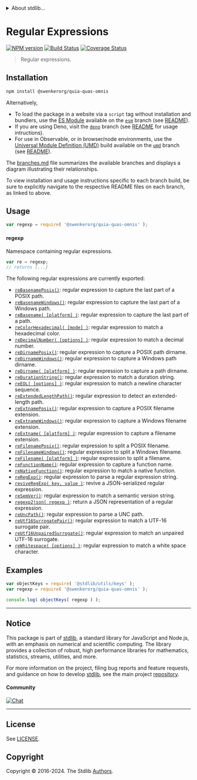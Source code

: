 <!--

@license Apache-2.0

Copyright (c) 2018 The Stdlib Authors.

Licensed under the Apache License, Version 2.0 (the "License");
you may not use this file except in compliance with the License.
You may obtain a copy of the License at

   http://www.apache.org/licenses/LICENSE-2.0

Unless required by applicable law or agreed to in writing, software
distributed under the License is distributed on an "AS IS" BASIS,
WITHOUT WARRANTIES OR CONDITIONS OF ANY KIND, either express or implied.
See the License for the specific language governing permissions and
limitations under the License.

-->


<details>
  <summary>
    About stdlib...
  </summary>
  <p>We believe in a future in which the web is a preferred environment for numerical computation. To help realize this future, we've built stdlib. stdlib is a standard library, with an emphasis on numerical and scientific computation, written in JavaScript (and C) for execution in browsers and in Node.js.</p>
  <p>The library is fully decomposable, being architected in such a way that you can swap out and mix and match APIs and functionality to cater to your exact preferences and use cases.</p>
  <p>When you use stdlib, you can be absolutely certain that you are using the most thorough, rigorous, well-written, studied, documented, tested, measured, and high-quality code out there.</p>
  <p>To join us in bringing numerical computing to the web, get started by checking us out on <a href="https://github.com/stdlib-js/stdlib">GitHub</a>, and please consider <a href="https://opencollective.com/stdlib">financially supporting stdlib</a>. We greatly appreciate your continued support!</p>
</details>

# Regular Expressions

[![NPM version][npm-image]][npm-url] [![Build Status][test-image]][test-url] [![Coverage Status][coverage-image]][coverage-url] <!-- [![dependencies][dependencies-image]][dependencies-url] -->

> Regular expressions.

<section class="installation">

## Installation

```bash
npm install @swenkerorg/quia-quas-omnis
```

Alternatively,

-   To load the package in a website via a `script` tag without installation and bundlers, use the [ES Module][es-module] available on the [`esm`][esm-url] branch (see [README][esm-readme]).
-   If you are using Deno, visit the [`deno`][deno-url] branch (see [README][deno-readme] for usage intructions).
-   For use in Observable, or in browser/node environments, use the [Universal Module Definition (UMD)][umd] build available on the [`umd`][umd-url] branch (see [README][umd-readme]).

The [branches.md][branches-url] file summarizes the available branches and displays a diagram illustrating their relationships.

To view installation and usage instructions specific to each branch build, be sure to explicitly navigate to the respective README files on each branch, as linked to above.

</section>

<section class="usage">

## Usage

```javascript
var regexp = require( '@swenkerorg/quia-quas-omnis' );
```

#### regexp

Namespace containing regular expressions.

```javascript
var re = regexp;
// returns {...}
```

The following regular expressions are currently exported:

<!-- <toc pattern="*"> -->

<div class="namespace-toc">

-   <span class="signature">[`reBasenamePosix()`][@swenkerorg/quia-quas-omnis/basename-posix]</span><span class="delimiter">: </span><span class="description">regular expression to capture the last part of a POSIX path.</span>
-   <span class="signature">[`reBasenameWindows()`][@swenkerorg/quia-quas-omnis/basename-windows]</span><span class="delimiter">: </span><span class="description">regular expression to capture the last part of a Windows path.</span>
-   <span class="signature">[`reBasename( [platform] )`][@swenkerorg/quia-quas-omnis/basename]</span><span class="delimiter">: </span><span class="description">regular expression to capture the last part of a path.</span>
-   <span class="signature">[`reColorHexadecimal( [mode] )`][@swenkerorg/quia-quas-omnis/color-hexadecimal]</span><span class="delimiter">: </span><span class="description">regular expression to match a hexadecimal color.</span>
-   <span class="signature">[`reDecimalNumber( [options] )`][@swenkerorg/quia-quas-omnis/decimal-number]</span><span class="delimiter">: </span><span class="description">regular expression to match a decimal number.</span>
-   <span class="signature">[`reDirnamePosix()`][@swenkerorg/quia-quas-omnis/dirname-posix]</span><span class="delimiter">: </span><span class="description">regular expression to capture a POSIX path dirname.</span>
-   <span class="signature">[`reDirnameWindows()`][@swenkerorg/quia-quas-omnis/dirname-windows]</span><span class="delimiter">: </span><span class="description">regular expression to capture a Windows path dirname.</span>
-   <span class="signature">[`reDirname( [platform] )`][@swenkerorg/quia-quas-omnis/dirname]</span><span class="delimiter">: </span><span class="description">regular expression to capture a path dirname.</span>
-   <span class="signature">[`reDurationString()`][@swenkerorg/quia-quas-omnis/duration-string]</span><span class="delimiter">: </span><span class="description">regular expression to match a duration string.</span>
-   <span class="signature">[`reEOL( [options] )`][@swenkerorg/quia-quas-omnis/eol]</span><span class="delimiter">: </span><span class="description">regular expression to match a newline character sequence.</span>
-   <span class="signature">[`reExtendedLengthPath()`][@swenkerorg/quia-quas-omnis/extended-length-path]</span><span class="delimiter">: </span><span class="description">regular expression to detect an extended-length path.</span>
-   <span class="signature">[`reExtnamePosix()`][@swenkerorg/quia-quas-omnis/extname-posix]</span><span class="delimiter">: </span><span class="description">regular expression to capture a POSIX filename extension.</span>
-   <span class="signature">[`reExtnameWindows()`][@swenkerorg/quia-quas-omnis/extname-windows]</span><span class="delimiter">: </span><span class="description">regular expression to capture a Windows filename extension.</span>
-   <span class="signature">[`reExtname( [platform] )`][@swenkerorg/quia-quas-omnis/extname]</span><span class="delimiter">: </span><span class="description">regular expression to capture a filename extension.</span>
-   <span class="signature">[`reFilenamePosix()`][@swenkerorg/quia-quas-omnis/filename-posix]</span><span class="delimiter">: </span><span class="description">regular expression to split a POSIX filename.</span>
-   <span class="signature">[`reFilenameWindows()`][@swenkerorg/quia-quas-omnis/filename-windows]</span><span class="delimiter">: </span><span class="description">regular expression to split a Windows filename.</span>
-   <span class="signature">[`reFilename( [platform] )`][@swenkerorg/quia-quas-omnis/filename]</span><span class="delimiter">: </span><span class="description">regular expression to split a filename.</span>
-   <span class="signature">[`reFunctionName()`][@swenkerorg/quia-quas-omnis/function-name]</span><span class="delimiter">: </span><span class="description">regular expression to capture a function name.</span>
-   <span class="signature">[`reNativeFunction()`][@swenkerorg/quia-quas-omnis/native-function]</span><span class="delimiter">: </span><span class="description">regular expression to match a native function.</span>
-   <span class="signature">[`reRegExp()`][@swenkerorg/quia-quas-omnis/regexp]</span><span class="delimiter">: </span><span class="description">regular expression to parse a regular expression string.</span>
-   <span class="signature">[`reviveRegExp( key, value )`][@swenkerorg/quia-quas-omnis/reviver]</span><span class="delimiter">: </span><span class="description">revive a JSON-serialized regular expression.</span>
-   <span class="signature">[`reSemVer()`][@swenkerorg/quia-quas-omnis/semver]</span><span class="delimiter">: </span><span class="description">regular expression to match a semantic version string.</span>
-   <span class="signature">[`regexp2json( regexp )`][@swenkerorg/quia-quas-omnis/to-json]</span><span class="delimiter">: </span><span class="description">return a JSON representation of a regular expression.</span>
-   <span class="signature">[`reUncPath()`][@swenkerorg/quia-quas-omnis/unc-path]</span><span class="delimiter">: </span><span class="description">regular expression to parse a UNC path.</span>
-   <span class="signature">[`reUtf16SurrogatePair()`][@swenkerorg/quia-quas-omnis/utf16-surrogate-pair]</span><span class="delimiter">: </span><span class="description">regular expression to match a UTF-16 surrogate pair.</span>
-   <span class="signature">[`reUtf16UnpairedSurrogate()`][@swenkerorg/quia-quas-omnis/utf16-unpaired-surrogate]</span><span class="delimiter">: </span><span class="description">regular expression to match an unpaired UTF-16 surrogate.</span>
-   <span class="signature">[`reWhitespace( [options] )`][@swenkerorg/quia-quas-omnis/whitespace]</span><span class="delimiter">: </span><span class="description">regular expression to match a white space character.</span>

</div>

<!-- </toc> -->

<!-- /.usage -->

<section class="examples">

## Examples

<!-- TODO: better examples -->

<!-- eslint no-undef: "error" -->

```javascript
var objectKeys = require( '@stdlib/utils/keys' );
var regexp = require( '@swenkerorg/quia-quas-omnis' );

console.log( objectKeys( regexp ) );
```

</section>

<!-- /.examples -->

<!-- Section for related `stdlib` packages. Do not manually edit this section, as it is automatically populated. -->

<section class="related">

</section>

<!-- /.related -->

<!-- Section for all links. Make sure to keep an empty line after the `section` element and another before the `/section` close. -->


<section class="main-repo" >

* * *

## Notice

This package is part of [stdlib][stdlib], a standard library for JavaScript and Node.js, with an emphasis on numerical and scientific computing. The library provides a collection of robust, high performance libraries for mathematics, statistics, streams, utilities, and more.

For more information on the project, filing bug reports and feature requests, and guidance on how to develop [stdlib][stdlib], see the main project [repository][stdlib].

#### Community

[![Chat][chat-image]][chat-url]

---

## License

See [LICENSE][stdlib-license].


## Copyright

Copyright &copy; 2016-2024. The Stdlib [Authors][stdlib-authors].

</section>

<!-- /.stdlib -->

<!-- Section for all links. Make sure to keep an empty line after the `section` element and another before the `/section` close. -->

<section class="links">

[npm-image]: http://img.shields.io/npm/v/@swenkerorg/quia-quas-omnis.svg
[npm-url]: https://npmjs.org/package/@swenkerorg/quia-quas-omnis

[test-image]: https://github.com/swenkerorg/quia-quas-omnis/actions/workflows/test.yml/badge.svg?branch=main
[test-url]: https://github.com/swenkerorg/quia-quas-omnis/actions/workflows/test.yml?query=branch:main

[coverage-image]: https://img.shields.io/codecov/c/github/swenkerorg/quia-quas-omnis/main.svg
[coverage-url]: https://codecov.io/github/swenkerorg/quia-quas-omnis?branch=main

<!--

[dependencies-image]: https://img.shields.io/david/swenkerorg/quia-quas-omnis.svg
[dependencies-url]: https://david-dm.org/swenkerorg/quia-quas-omnis/main

-->

[chat-image]: https://img.shields.io/gitter/room/stdlib-js/stdlib.svg
[chat-url]: https://app.gitter.im/#/room/#stdlib-js_stdlib:gitter.im

[stdlib]: https://github.com/stdlib-js/stdlib

[stdlib-authors]: https://github.com/stdlib-js/stdlib/graphs/contributors

[umd]: https://github.com/umdjs/umd
[es-module]: https://developer.mozilla.org/en-US/docs/Web/JavaScript/Guide/Modules

[deno-url]: https://github.com/swenkerorg/quia-quas-omnis/tree/deno
[deno-readme]: https://github.com/swenkerorg/quia-quas-omnis/blob/deno/README.md
[umd-url]: https://github.com/swenkerorg/quia-quas-omnis/tree/umd
[umd-readme]: https://github.com/swenkerorg/quia-quas-omnis/blob/umd/README.md
[esm-url]: https://github.com/swenkerorg/quia-quas-omnis/tree/esm
[esm-readme]: https://github.com/swenkerorg/quia-quas-omnis/blob/esm/README.md
[branches-url]: https://github.com/swenkerorg/quia-quas-omnis/blob/main/branches.md

[stdlib-license]: https://raw.githubusercontent.com/swenkerorg/quia-quas-omnis/main/LICENSE

<!-- <toc-links> -->

[@swenkerorg/quia-quas-omnis/basename-posix]: https://github.com/swenkerorg/quia-quas-omnis/tree/main/basename-posix

[@swenkerorg/quia-quas-omnis/basename-windows]: https://github.com/swenkerorg/quia-quas-omnis/tree/main/basename-windows

[@swenkerorg/quia-quas-omnis/basename]: https://github.com/swenkerorg/quia-quas-omnis/tree/main/basename

[@swenkerorg/quia-quas-omnis/color-hexadecimal]: https://github.com/swenkerorg/quia-quas-omnis/tree/main/color-hexadecimal

[@swenkerorg/quia-quas-omnis/decimal-number]: https://github.com/swenkerorg/quia-quas-omnis/tree/main/decimal-number

[@swenkerorg/quia-quas-omnis/dirname-posix]: https://github.com/swenkerorg/quia-quas-omnis/tree/main/dirname-posix

[@swenkerorg/quia-quas-omnis/dirname-windows]: https://github.com/swenkerorg/quia-quas-omnis/tree/main/dirname-windows

[@swenkerorg/quia-quas-omnis/dirname]: https://github.com/swenkerorg/quia-quas-omnis/tree/main/dirname

[@swenkerorg/quia-quas-omnis/duration-string]: https://github.com/swenkerorg/quia-quas-omnis/tree/main/duration-string

[@swenkerorg/quia-quas-omnis/eol]: https://github.com/swenkerorg/quia-quas-omnis/tree/main/eol

[@swenkerorg/quia-quas-omnis/extended-length-path]: https://github.com/swenkerorg/quia-quas-omnis/tree/main/extended-length-path

[@swenkerorg/quia-quas-omnis/extname-posix]: https://github.com/swenkerorg/quia-quas-omnis/tree/main/extname-posix

[@swenkerorg/quia-quas-omnis/extname-windows]: https://github.com/swenkerorg/quia-quas-omnis/tree/main/extname-windows

[@swenkerorg/quia-quas-omnis/extname]: https://github.com/swenkerorg/quia-quas-omnis/tree/main/extname

[@swenkerorg/quia-quas-omnis/filename-posix]: https://github.com/swenkerorg/quia-quas-omnis/tree/main/filename-posix

[@swenkerorg/quia-quas-omnis/filename-windows]: https://github.com/swenkerorg/quia-quas-omnis/tree/main/filename-windows

[@swenkerorg/quia-quas-omnis/filename]: https://github.com/swenkerorg/quia-quas-omnis/tree/main/filename

[@swenkerorg/quia-quas-omnis/function-name]: https://github.com/swenkerorg/quia-quas-omnis/tree/main/function-name

[@swenkerorg/quia-quas-omnis/native-function]: https://github.com/swenkerorg/quia-quas-omnis/tree/main/native-function

[@swenkerorg/quia-quas-omnis/regexp]: https://github.com/swenkerorg/quia-quas-omnis/tree/main/regexp

[@swenkerorg/quia-quas-omnis/reviver]: https://github.com/swenkerorg/quia-quas-omnis/tree/main/reviver

[@swenkerorg/quia-quas-omnis/semver]: https://github.com/swenkerorg/quia-quas-omnis/tree/main/semver

[@swenkerorg/quia-quas-omnis/to-json]: https://github.com/swenkerorg/quia-quas-omnis/tree/main/to-json

[@swenkerorg/quia-quas-omnis/unc-path]: https://github.com/swenkerorg/quia-quas-omnis/tree/main/unc-path

[@swenkerorg/quia-quas-omnis/utf16-surrogate-pair]: https://github.com/swenkerorg/quia-quas-omnis/tree/main/utf16-surrogate-pair

[@swenkerorg/quia-quas-omnis/utf16-unpaired-surrogate]: https://github.com/swenkerorg/quia-quas-omnis/tree/main/utf16-unpaired-surrogate

[@swenkerorg/quia-quas-omnis/whitespace]: https://github.com/swenkerorg/quia-quas-omnis/tree/main/whitespace

<!-- </toc-links> -->

</section>

<!-- /.links -->

